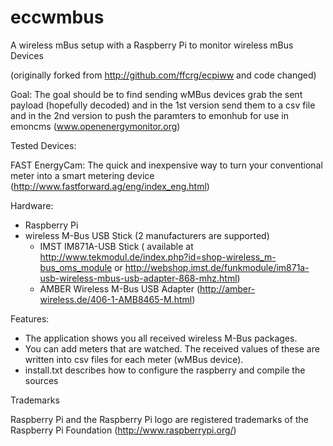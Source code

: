 eccwmbus
========

A wireless mBus setup with a Raspberry Pi to monitor wireless mBus Devices

(originally forked from http://github.com/ffcrg/ecpiww  and code changed)

Goal:
The goal should be to find sending wMBus devices grab the sent payload (hopefully decoded) and
in the 
    1st version send them to a csv file
and in the 
    2nd version to push the paramters to emonhub for use in emoncms (www.openenergymonitor.org)

Tested Devices:

FAST EnergyCam: The quick and inexpensive way to turn your conventional meter into a smart metering device 
(http://www.fastforward.ag/eng/index_eng.html)


Hardware:
  - Raspberry Pi
  - wireless M-Bus USB Stick (2 manufacturers are supported)
  	- IMST IM871A-USB Stick ( available at http://www.tekmodul.de/index.php?id=shop-wireless_m-bus_oms_module or http://webshop.imst.de/funkmodule/im871a-usb-wireless-mbus-usb-adapter-868-mhz.html)
  	- AMBER Wireless M-Bus USB Adapter (http://amber-wireless.de/406-1-AMB8465-M.html)
  	
Features:
 - The application shows you all received wireless M-Bus packages. 
 - You can add meters that are watched. The received values of these are written into csv files for each meter (wMBus device).
 - install.txt describes how to configure the raspberry and compile the sources


Trademarks

Raspberry Pi and the Raspberry Pi logo are registered trademarks of the Raspberry Pi Foundation (http://www.raspberrypi.org/)

 



